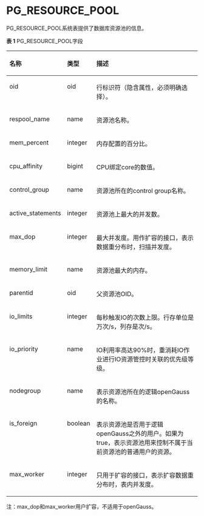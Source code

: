 # PG\_RESOURCE\_POOL<a name="ZH-CN_TOPIC_0289899854"></a>

PG\_RESOURCE\_POOL系统表提供了数据库资源池的信息。

**表 1**  PG\_RESOURCE\_POOL字段

<a name="zh-cn_topic_0283137298_zh-cn_topic_0237122310_zh-cn_topic_0059777874_t8dcfef08b6404870b98fbdb302c1fdd4"></a>
<table><thead align="left"><tr id="zh-cn_topic_0283137298_zh-cn_topic_0237122310_zh-cn_topic_0059777874_rd630b61ff0d244c2bd7aebb7bb781e4f"><th class="cellrowborder" valign="top" width="20.692069206920692%" id="mcps1.2.4.1.1"><p id="zh-cn_topic_0283137298_zh-cn_topic_0237122310_zh-cn_topic_0059777874_add0f31109ec5449ab45ba5855313b0cc"><a name="zh-cn_topic_0283137298_zh-cn_topic_0237122310_zh-cn_topic_0059777874_add0f31109ec5449ab45ba5855313b0cc"></a><a name="zh-cn_topic_0283137298_zh-cn_topic_0237122310_zh-cn_topic_0059777874_add0f31109ec5449ab45ba5855313b0cc"></a>名称</p>
</th>
<th class="cellrowborder" valign="top" width="15.35153515351535%" id="mcps1.2.4.1.2"><p id="zh-cn_topic_0283137298_zh-cn_topic_0237122310_zh-cn_topic_0059777874_a095438fb7c9e411b9b2d60c8a2f028ac"><a name="zh-cn_topic_0283137298_zh-cn_topic_0237122310_zh-cn_topic_0059777874_a095438fb7c9e411b9b2d60c8a2f028ac"></a><a name="zh-cn_topic_0283137298_zh-cn_topic_0237122310_zh-cn_topic_0059777874_a095438fb7c9e411b9b2d60c8a2f028ac"></a>类型</p>
</th>
<th class="cellrowborder" valign="top" width="63.95639563956396%" id="mcps1.2.4.1.3"><p id="zh-cn_topic_0283137298_zh-cn_topic_0237122310_zh-cn_topic_0059777874_aadc6346072e544f78873747197cd7be8"><a name="zh-cn_topic_0283137298_zh-cn_topic_0237122310_zh-cn_topic_0059777874_aadc6346072e544f78873747197cd7be8"></a><a name="zh-cn_topic_0283137298_zh-cn_topic_0237122310_zh-cn_topic_0059777874_aadc6346072e544f78873747197cd7be8"></a>描述</p>
</th>
</tr>
</thead>
<tbody><tr id="zh-cn_topic_0283137298_zh-cn_topic_0237122310_row6333329153619"><td class="cellrowborder" valign="top" width="20.692069206920692%" headers="mcps1.2.4.1.1 "><p id="zh-cn_topic_0283137298_zh-cn_topic_0237122310_p1333112917367"><a name="zh-cn_topic_0283137298_zh-cn_topic_0237122310_p1333112917367"></a><a name="zh-cn_topic_0283137298_zh-cn_topic_0237122310_p1333112917367"></a>oid</p>
</td>
<td class="cellrowborder" valign="top" width="15.35153515351535%" headers="mcps1.2.4.1.2 "><p id="zh-cn_topic_0283137298_zh-cn_topic_0237122310_p1433462923615"><a name="zh-cn_topic_0283137298_zh-cn_topic_0237122310_p1433462923615"></a><a name="zh-cn_topic_0283137298_zh-cn_topic_0237122310_p1433462923615"></a>oid</p>
</td>
<td class="cellrowborder" valign="top" width="63.95639563956396%" headers="mcps1.2.4.1.3 "><p id="zh-cn_topic_0283137298_zh-cn_topic_0237122310_p0334429173619"><a name="zh-cn_topic_0283137298_zh-cn_topic_0237122310_p0334429173619"></a><a name="zh-cn_topic_0283137298_zh-cn_topic_0237122310_p0334429173619"></a>行标识符（隐含属性，必须明确选择）。</p>
</td>
</tr>
<tr id="zh-cn_topic_0283137298_zh-cn_topic_0237122310_zh-cn_topic_0059777874_r17b80fbdda4642dfa8bf3039d2ff903e"><td class="cellrowborder" valign="top" width="20.692069206920692%" headers="mcps1.2.4.1.1 "><p id="zh-cn_topic_0283137298_zh-cn_topic_0237122310_zh-cn_topic_0059777874_a6cc33764812941778b923e3d9224dc0c"><a name="zh-cn_topic_0283137298_zh-cn_topic_0237122310_zh-cn_topic_0059777874_a6cc33764812941778b923e3d9224dc0c"></a><a name="zh-cn_topic_0283137298_zh-cn_topic_0237122310_zh-cn_topic_0059777874_a6cc33764812941778b923e3d9224dc0c"></a>respool_name</p>
</td>
<td class="cellrowborder" valign="top" width="15.35153515351535%" headers="mcps1.2.4.1.2 "><p id="zh-cn_topic_0283137298_zh-cn_topic_0237122310_zh-cn_topic_0059777874_af186fa85bd40424ea68a97a08c4f1043"><a name="zh-cn_topic_0283137298_zh-cn_topic_0237122310_zh-cn_topic_0059777874_af186fa85bd40424ea68a97a08c4f1043"></a><a name="zh-cn_topic_0283137298_zh-cn_topic_0237122310_zh-cn_topic_0059777874_af186fa85bd40424ea68a97a08c4f1043"></a>name</p>
</td>
<td class="cellrowborder" valign="top" width="63.95639563956396%" headers="mcps1.2.4.1.3 "><p id="zh-cn_topic_0283137298_zh-cn_topic_0237122310_zh-cn_topic_0059777874_a5857c991aeea48b2a6da44df50e4fa56"><a name="zh-cn_topic_0283137298_zh-cn_topic_0237122310_zh-cn_topic_0059777874_a5857c991aeea48b2a6da44df50e4fa56"></a><a name="zh-cn_topic_0283137298_zh-cn_topic_0237122310_zh-cn_topic_0059777874_a5857c991aeea48b2a6da44df50e4fa56"></a>资源池名称。</p>
</td>
</tr>
<tr id="zh-cn_topic_0283137298_zh-cn_topic_0237122310_zh-cn_topic_0059777874_re838722085584029bd168fc0dc1a4a95"><td class="cellrowborder" valign="top" width="20.692069206920692%" headers="mcps1.2.4.1.1 "><p id="zh-cn_topic_0283137298_zh-cn_topic_0237122310_zh-cn_topic_0059777874_a3154cfe5ce054bf3919ffdb3c6f87123"><a name="zh-cn_topic_0283137298_zh-cn_topic_0237122310_zh-cn_topic_0059777874_a3154cfe5ce054bf3919ffdb3c6f87123"></a><a name="zh-cn_topic_0283137298_zh-cn_topic_0237122310_zh-cn_topic_0059777874_a3154cfe5ce054bf3919ffdb3c6f87123"></a>mem_percent</p>
</td>
<td class="cellrowborder" valign="top" width="15.35153515351535%" headers="mcps1.2.4.1.2 "><p id="zh-cn_topic_0283137298_zh-cn_topic_0237122310_zh-cn_topic_0059777874_ad4081dc046794f63a72ac38d1c1f4c95"><a name="zh-cn_topic_0283137298_zh-cn_topic_0237122310_zh-cn_topic_0059777874_ad4081dc046794f63a72ac38d1c1f4c95"></a><a name="zh-cn_topic_0283137298_zh-cn_topic_0237122310_zh-cn_topic_0059777874_ad4081dc046794f63a72ac38d1c1f4c95"></a>integer</p>
</td>
<td class="cellrowborder" valign="top" width="63.95639563956396%" headers="mcps1.2.4.1.3 "><p id="zh-cn_topic_0283137298_zh-cn_topic_0237122310_zh-cn_topic_0059777874_adca88be8ae2648cebdc51c07119bdf71"><a name="zh-cn_topic_0283137298_zh-cn_topic_0237122310_zh-cn_topic_0059777874_adca88be8ae2648cebdc51c07119bdf71"></a><a name="zh-cn_topic_0283137298_zh-cn_topic_0237122310_zh-cn_topic_0059777874_adca88be8ae2648cebdc51c07119bdf71"></a>内存配置的百分比。</p>
</td>
</tr>
<tr id="zh-cn_topic_0283137298_zh-cn_topic_0237122310_zh-cn_topic_0059777874_r4fda8d07a6eb4414b381efc1dabad3a8"><td class="cellrowborder" valign="top" width="20.692069206920692%" headers="mcps1.2.4.1.1 "><p id="zh-cn_topic_0283137298_zh-cn_topic_0237122310_zh-cn_topic_0059777874_a33397a1fc6934ce495bf7ec798978d84"><a name="zh-cn_topic_0283137298_zh-cn_topic_0237122310_zh-cn_topic_0059777874_a33397a1fc6934ce495bf7ec798978d84"></a><a name="zh-cn_topic_0283137298_zh-cn_topic_0237122310_zh-cn_topic_0059777874_a33397a1fc6934ce495bf7ec798978d84"></a>cpu_affinity</p>
</td>
<td class="cellrowborder" valign="top" width="15.35153515351535%" headers="mcps1.2.4.1.2 "><p id="zh-cn_topic_0283137298_zh-cn_topic_0237122310_zh-cn_topic_0059777874_a6c3e10f1f27b46e5863e65dab7188622"><a name="zh-cn_topic_0283137298_zh-cn_topic_0237122310_zh-cn_topic_0059777874_a6c3e10f1f27b46e5863e65dab7188622"></a><a name="zh-cn_topic_0283137298_zh-cn_topic_0237122310_zh-cn_topic_0059777874_a6c3e10f1f27b46e5863e65dab7188622"></a>bigint</p>
</td>
<td class="cellrowborder" valign="top" width="63.95639563956396%" headers="mcps1.2.4.1.3 "><p id="zh-cn_topic_0283137298_zh-cn_topic_0237122310_zh-cn_topic_0059777874_abf62cdd6d8324db59b91537fee45b105"><a name="zh-cn_topic_0283137298_zh-cn_topic_0237122310_zh-cn_topic_0059777874_abf62cdd6d8324db59b91537fee45b105"></a><a name="zh-cn_topic_0283137298_zh-cn_topic_0237122310_zh-cn_topic_0059777874_abf62cdd6d8324db59b91537fee45b105"></a>CPU绑定core的数值。</p>
</td>
</tr>
<tr id="zh-cn_topic_0283137298_zh-cn_topic_0237122310_zh-cn_topic_0059777874_r45bbac7a98354b6f9e79bc4f145adfa9"><td class="cellrowborder" valign="top" width="20.692069206920692%" headers="mcps1.2.4.1.1 "><p id="zh-cn_topic_0283137298_zh-cn_topic_0237122310_zh-cn_topic_0059777874_a7b58155cb3e64fd6b1852c500d3453d9"><a name="zh-cn_topic_0283137298_zh-cn_topic_0237122310_zh-cn_topic_0059777874_a7b58155cb3e64fd6b1852c500d3453d9"></a><a name="zh-cn_topic_0283137298_zh-cn_topic_0237122310_zh-cn_topic_0059777874_a7b58155cb3e64fd6b1852c500d3453d9"></a>control_group</p>
</td>
<td class="cellrowborder" valign="top" width="15.35153515351535%" headers="mcps1.2.4.1.2 "><p id="zh-cn_topic_0283137298_zh-cn_topic_0237122310_zh-cn_topic_0059777874_a2d254a3346e14e76ad19de19f9b57420"><a name="zh-cn_topic_0283137298_zh-cn_topic_0237122310_zh-cn_topic_0059777874_a2d254a3346e14e76ad19de19f9b57420"></a><a name="zh-cn_topic_0283137298_zh-cn_topic_0237122310_zh-cn_topic_0059777874_a2d254a3346e14e76ad19de19f9b57420"></a>name</p>
</td>
<td class="cellrowborder" valign="top" width="63.95639563956396%" headers="mcps1.2.4.1.3 "><p id="zh-cn_topic_0283137298_zh-cn_topic_0237122310_zh-cn_topic_0059777874_a2e739a3e9e304ca780f29c34d4aa4889"><a name="zh-cn_topic_0283137298_zh-cn_topic_0237122310_zh-cn_topic_0059777874_a2e739a3e9e304ca780f29c34d4aa4889"></a><a name="zh-cn_topic_0283137298_zh-cn_topic_0237122310_zh-cn_topic_0059777874_a2e739a3e9e304ca780f29c34d4aa4889"></a>资源池所在的control group名称。</p>
</td>
</tr>
<tr id="zh-cn_topic_0283137298_zh-cn_topic_0237122310_zh-cn_topic_0059777874_raba8f237ca4a4ce18b15070bab9d2e34"><td class="cellrowborder" valign="top" width="20.692069206920692%" headers="mcps1.2.4.1.1 "><p id="zh-cn_topic_0283137298_zh-cn_topic_0237122310_zh-cn_topic_0059777874_ac0f9460f4da249299d36389fa0bd6193"><a name="zh-cn_topic_0283137298_zh-cn_topic_0237122310_zh-cn_topic_0059777874_ac0f9460f4da249299d36389fa0bd6193"></a><a name="zh-cn_topic_0283137298_zh-cn_topic_0237122310_zh-cn_topic_0059777874_ac0f9460f4da249299d36389fa0bd6193"></a>active_statements</p>
</td>
<td class="cellrowborder" valign="top" width="15.35153515351535%" headers="mcps1.2.4.1.2 "><p id="zh-cn_topic_0283137298_zh-cn_topic_0237122310_zh-cn_topic_0059777874_af7e47fad4d4f44c1b69bb39f07b085a4"><a name="zh-cn_topic_0283137298_zh-cn_topic_0237122310_zh-cn_topic_0059777874_af7e47fad4d4f44c1b69bb39f07b085a4"></a><a name="zh-cn_topic_0283137298_zh-cn_topic_0237122310_zh-cn_topic_0059777874_af7e47fad4d4f44c1b69bb39f07b085a4"></a>integer</p>
</td>
<td class="cellrowborder" valign="top" width="63.95639563956396%" headers="mcps1.2.4.1.3 "><p id="zh-cn_topic_0283137298_zh-cn_topic_0237122310_zh-cn_topic_0059777874_adc1fbf3d114344c08e8bb9fed4e9e676"><a name="zh-cn_topic_0283137298_zh-cn_topic_0237122310_zh-cn_topic_0059777874_adc1fbf3d114344c08e8bb9fed4e9e676"></a><a name="zh-cn_topic_0283137298_zh-cn_topic_0237122310_zh-cn_topic_0059777874_adc1fbf3d114344c08e8bb9fed4e9e676"></a>资源池上最大的并发数。</p>
</td>
</tr>
<tr id="zh-cn_topic_0283137298_zh-cn_topic_0237122310_zh-cn_topic_0059777874_rddff6e46835b40ed8383c43e7a4302c9"><td class="cellrowborder" valign="top" width="20.692069206920692%" headers="mcps1.2.4.1.1 "><p id="zh-cn_topic_0283137298_zh-cn_topic_0237122310_zh-cn_topic_0059777874_a32afd332b52f4148a758e8cea31c6b14"><a name="zh-cn_topic_0283137298_zh-cn_topic_0237122310_zh-cn_topic_0059777874_a32afd332b52f4148a758e8cea31c6b14"></a><a name="zh-cn_topic_0283137298_zh-cn_topic_0237122310_zh-cn_topic_0059777874_a32afd332b52f4148a758e8cea31c6b14"></a>max_dop</p>
</td>
<td class="cellrowborder" valign="top" width="15.35153515351535%" headers="mcps1.2.4.1.2 "><p id="zh-cn_topic_0283137298_zh-cn_topic_0237122310_zh-cn_topic_0059777874_a9719327597064a6eac56628754c18a58"><a name="zh-cn_topic_0283137298_zh-cn_topic_0237122310_zh-cn_topic_0059777874_a9719327597064a6eac56628754c18a58"></a><a name="zh-cn_topic_0283137298_zh-cn_topic_0237122310_zh-cn_topic_0059777874_a9719327597064a6eac56628754c18a58"></a>integer</p>
</td>
<td class="cellrowborder" valign="top" width="63.95639563956396%" headers="mcps1.2.4.1.3 "><p id="zh-cn_topic_0283137298_zh-cn_topic_0237122310_zh-cn_topic_0059777874_a111002a050ec4c92a3f01d5391d5cedb"><a name="zh-cn_topic_0283137298_zh-cn_topic_0237122310_zh-cn_topic_0059777874_a111002a050ec4c92a3f01d5391d5cedb"></a><a name="zh-cn_topic_0283137298_zh-cn_topic_0237122310_zh-cn_topic_0059777874_a111002a050ec4c92a3f01d5391d5cedb"></a>最大并发度。用作扩容的接口，表示数据重分布时，扫描并发度。</p>
</td>
</tr>
<tr id="zh-cn_topic_0283137298_zh-cn_topic_0237122310_zh-cn_topic_0059777874_r86ed7df9c2444b59afbbe822690632a1"><td class="cellrowborder" valign="top" width="20.692069206920692%" headers="mcps1.2.4.1.1 "><p id="zh-cn_topic_0283137298_zh-cn_topic_0237122310_zh-cn_topic_0059777874_a72fa4abc75e743a3a4c9d481b7945b17"><a name="zh-cn_topic_0283137298_zh-cn_topic_0237122310_zh-cn_topic_0059777874_a72fa4abc75e743a3a4c9d481b7945b17"></a><a name="zh-cn_topic_0283137298_zh-cn_topic_0237122310_zh-cn_topic_0059777874_a72fa4abc75e743a3a4c9d481b7945b17"></a>memory_limit</p>
</td>
<td class="cellrowborder" valign="top" width="15.35153515351535%" headers="mcps1.2.4.1.2 "><p id="zh-cn_topic_0283137298_zh-cn_topic_0237122310_zh-cn_topic_0059777874_a693c7d192fe74fa38f277246972889c0"><a name="zh-cn_topic_0283137298_zh-cn_topic_0237122310_zh-cn_topic_0059777874_a693c7d192fe74fa38f277246972889c0"></a><a name="zh-cn_topic_0283137298_zh-cn_topic_0237122310_zh-cn_topic_0059777874_a693c7d192fe74fa38f277246972889c0"></a>name</p>
</td>
<td class="cellrowborder" valign="top" width="63.95639563956396%" headers="mcps1.2.4.1.3 "><p id="zh-cn_topic_0283137298_zh-cn_topic_0237122310_zh-cn_topic_0059777874_a22de0e9072934989a229f63dbbee58e7"><a name="zh-cn_topic_0283137298_zh-cn_topic_0237122310_zh-cn_topic_0059777874_a22de0e9072934989a229f63dbbee58e7"></a><a name="zh-cn_topic_0283137298_zh-cn_topic_0237122310_zh-cn_topic_0059777874_a22de0e9072934989a229f63dbbee58e7"></a>资源池最大的内存。</p>
</td>
</tr>
<tr id="zh-cn_topic_0283137298_zh-cn_topic_0237122310_row58121618143812"><td class="cellrowborder" valign="top" width="20.692069206920692%" headers="mcps1.2.4.1.1 "><p id="zh-cn_topic_0283137298_zh-cn_topic_0237122310_p53332520143812"><a name="zh-cn_topic_0283137298_zh-cn_topic_0237122310_p53332520143812"></a><a name="zh-cn_topic_0283137298_zh-cn_topic_0237122310_p53332520143812"></a>parentid</p>
</td>
<td class="cellrowborder" valign="top" width="15.35153515351535%" headers="mcps1.2.4.1.2 "><p id="zh-cn_topic_0283137298_zh-cn_topic_0237122310_p24966863143812"><a name="zh-cn_topic_0283137298_zh-cn_topic_0237122310_p24966863143812"></a><a name="zh-cn_topic_0283137298_zh-cn_topic_0237122310_p24966863143812"></a>oid</p>
</td>
<td class="cellrowborder" valign="top" width="63.95639563956396%" headers="mcps1.2.4.1.3 "><p id="zh-cn_topic_0283137298_zh-cn_topic_0237122310_p9050014143812"><a name="zh-cn_topic_0283137298_zh-cn_topic_0237122310_p9050014143812"></a><a name="zh-cn_topic_0283137298_zh-cn_topic_0237122310_p9050014143812"></a>父资源池OID。</p>
</td>
</tr>
<tr id="zh-cn_topic_0283137298_zh-cn_topic_0237122310_row11151648203813"><td class="cellrowborder" valign="top" width="20.692069206920692%" headers="mcps1.2.4.1.1 "><p id="zh-cn_topic_0283137298_zh-cn_topic_0237122310_p1416194883819"><a name="zh-cn_topic_0283137298_zh-cn_topic_0237122310_p1416194883819"></a><a name="zh-cn_topic_0283137298_zh-cn_topic_0237122310_p1416194883819"></a>io_limits</p>
</td>
<td class="cellrowborder" valign="top" width="15.35153515351535%" headers="mcps1.2.4.1.2 "><p id="zh-cn_topic_0283137298_zh-cn_topic_0237122310_p15163485384"><a name="zh-cn_topic_0283137298_zh-cn_topic_0237122310_p15163485384"></a><a name="zh-cn_topic_0283137298_zh-cn_topic_0237122310_p15163485384"></a>integer</p>
</td>
<td class="cellrowborder" valign="top" width="63.95639563956396%" headers="mcps1.2.4.1.3 "><p id="zh-cn_topic_0283137298_zh-cn_topic_0237122310_p12639142783918"><a name="zh-cn_topic_0283137298_zh-cn_topic_0237122310_p12639142783918"></a><a name="zh-cn_topic_0283137298_zh-cn_topic_0237122310_p12639142783918"></a>每秒触发IO的次数上限。行存单位是万次/s，列存是次/s。</p>
</td>
</tr>
<tr id="zh-cn_topic_0283137298_zh-cn_topic_0237122310_row033313103404"><td class="cellrowborder" valign="top" width="20.692069206920692%" headers="mcps1.2.4.1.1 "><p id="zh-cn_topic_0283137298_zh-cn_topic_0237122310_p19333410134015"><a name="zh-cn_topic_0283137298_zh-cn_topic_0237122310_p19333410134015"></a><a name="zh-cn_topic_0283137298_zh-cn_topic_0237122310_p19333410134015"></a>io_priority</p>
</td>
<td class="cellrowborder" valign="top" width="15.35153515351535%" headers="mcps1.2.4.1.2 "><p id="zh-cn_topic_0283137298_zh-cn_topic_0237122310_p33338107400"><a name="zh-cn_topic_0283137298_zh-cn_topic_0237122310_p33338107400"></a><a name="zh-cn_topic_0283137298_zh-cn_topic_0237122310_p33338107400"></a>name</p>
</td>
<td class="cellrowborder" valign="top" width="63.95639563956396%" headers="mcps1.2.4.1.3 "><p id="zh-cn_topic_0283137298_zh-cn_topic_0237122310_p533491074015"><a name="zh-cn_topic_0283137298_zh-cn_topic_0237122310_p533491074015"></a><a name="zh-cn_topic_0283137298_zh-cn_topic_0237122310_p533491074015"></a>IO利用率高达90%时，重消耗IO作业进行IO资源管控时关联的优先级等级。</p>
</td>
</tr>
<tr id="zh-cn_topic_0283137298_zh-cn_topic_0237122310_row1085491712242"><td class="cellrowborder" valign="top" width="20.692069206920692%" headers="mcps1.2.4.1.1 "><p id="zh-cn_topic_0283137298_zh-cn_topic_0237122310_p118549175249"><a name="zh-cn_topic_0283137298_zh-cn_topic_0237122310_p118549175249"></a><a name="zh-cn_topic_0283137298_zh-cn_topic_0237122310_p118549175249"></a>nodegroup</p>
</td>
<td class="cellrowborder" valign="top" width="15.35153515351535%" headers="mcps1.2.4.1.2 "><p id="zh-cn_topic_0283137298_zh-cn_topic_0237122310_p178551172245"><a name="zh-cn_topic_0283137298_zh-cn_topic_0237122310_p178551172245"></a><a name="zh-cn_topic_0283137298_zh-cn_topic_0237122310_p178551172245"></a>name</p>
</td>
<td class="cellrowborder" valign="top" width="63.95639563956396%" headers="mcps1.2.4.1.3 "><p id="zh-cn_topic_0283137298_zh-cn_topic_0237122310_p885521712410"><a name="zh-cn_topic_0283137298_zh-cn_topic_0237122310_p885521712410"></a><a name="zh-cn_topic_0283137298_zh-cn_topic_0237122310_p885521712410"></a>表示资源池所在的逻辑<span id="text179123126198"><a name="text179123126198"></a><a name="text179123126198"></a>openGauss</span>的名称。</p>
</td>
</tr>
<tr id="zh-cn_topic_0283137298_zh-cn_topic_0237122310_row731531942417"><td class="cellrowborder" valign="top" width="20.692069206920692%" headers="mcps1.2.4.1.1 "><p id="zh-cn_topic_0283137298_zh-cn_topic_0237122310_p143171619182414"><a name="zh-cn_topic_0283137298_zh-cn_topic_0237122310_p143171619182414"></a><a name="zh-cn_topic_0283137298_zh-cn_topic_0237122310_p143171619182414"></a>is_foreign</p>
</td>
<td class="cellrowborder" valign="top" width="15.35153515351535%" headers="mcps1.2.4.1.2 "><p id="zh-cn_topic_0283137298_zh-cn_topic_0237122310_p1131721932419"><a name="zh-cn_topic_0283137298_zh-cn_topic_0237122310_p1131721932419"></a><a name="zh-cn_topic_0283137298_zh-cn_topic_0237122310_p1131721932419"></a>boolean</p>
</td>
<td class="cellrowborder" valign="top" width="63.95639563956396%" headers="mcps1.2.4.1.3 "><p id="zh-cn_topic_0283137298_zh-cn_topic_0237122310_p20317101910244"><a name="zh-cn_topic_0283137298_zh-cn_topic_0237122310_p20317101910244"></a><a name="zh-cn_topic_0283137298_zh-cn_topic_0237122310_p20317101910244"></a>表示资源池是否用于逻辑<span id="text9895338174717"><a name="text9895338174717"></a><a name="text9895338174717"></a>openGauss</span>之外的用户。如果为true，表示资源池用来控制不属于当前资源池的普通用户的资源。</p>
</td>
</tr>
<tr id="row1925802913592"><td class="cellrowborder" valign="top" width="20.692069206920692%" headers="mcps1.2.4.1.1 "><p id="p9258102917593"><a name="p9258102917593"></a><a name="p9258102917593"></a>max_worker</p>
</td>
<td class="cellrowborder" valign="top" width="15.35153515351535%" headers="mcps1.2.4.1.2 "><p id="p10258429195920"><a name="p10258429195920"></a><a name="p10258429195920"></a>integer</p>
</td>
<td class="cellrowborder" valign="top" width="63.95639563956396%" headers="mcps1.2.4.1.3 "><p id="p3259182915592"><a name="p3259182915592"></a><a name="p3259182915592"></a>只用于扩容的接口，表示扩容数据重分布时，表内并发度。</p>
</td>
</tr>
</tbody>
</table>

注：max_dop和max_worker用户扩容，不适用于openGauss。
